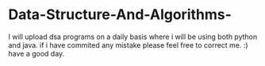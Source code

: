 # Data-Structure-And-Algorithms-
I will upload dsa programs on a daily basis where i will be using both python and java. if i have commited any mistake please feel free to correct me. :) have a good day. 

